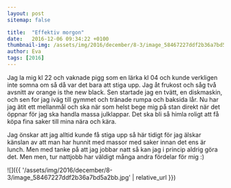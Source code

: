 ```yaml
---
layout: post
sitemap: false

title:  "Effektiv morgon"
date:   2016-12-06 09:34:22 +0100
thumbnail-img: /assets/img/2016/december/8-3/image_58467227ddf2b36a7bd5a2bb.jpg
author: Eva
tags: [2016]
---
```


Jag la mig kl 22 och vaknade pigg som en lärka kl 04 och kunde verkligen inte somna om så då var det bara att stiga upp. Jag åt frukost och såg två avsnitt av orange is the new black. Sen startade jag en tvätt, en diskmaskin, och sen for jag iväg till gymmet och tränade rumpa och baksida lår. Nu har jag ätit ett mellanmål och ska när som helst bege mig på stan direkt när det öppnar för jag ska handla massa julklappar. Det ska bli så himla roligt att få köpa fina saker till mina nära och kära. 

Jag önskar att jag alltid kunde få stiga upp så här tidigt för jag älskar känslan av att man har hunnit med massor med saker innan det ens är lunch. Men med tanke på att jag jobbar natt så kan jag i princip aldrig göra det. Men men, tur nattjobb har väldigt många andra fördelar för mig :)

![]({{ '/assets/img/2016/december/8-3/image_58467227ddf2b36a7bd5a2bb.jpg'  | relative_url }})

